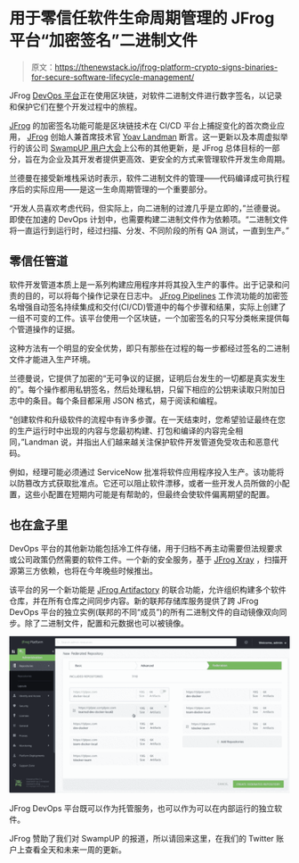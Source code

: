 # 用于零信任软件生命周期管理的 JFrog 平台“加密签名”二进制文件

> 原文：<https://thenewstack.io/jfrog-platform-crypto-signs-binaries-for-secure-software-lifecycle-management/>

JFrog [DevOps 平台](https://jfrog.com/platform/)正在使用区块链，对软件二进制文件进行数字签名，以记录和保护它们在整个开发过程中的旅程。

[JFrog](https://jfrog.com/?utm_content=sponsormodule&utm_source=thenewstack&utm_medium=website&utm_campaign=platform) 的加密签名功能可能是区块链技术在 CI/CD 平台上捕捉变化的首次商业应用， [JFrog](https://jfrog.com/) 创始人兼首席技术官 [Yoav Landman](https://www.linkedin.com/in/yoavlandman) 断言。这一更新以及本周虚拟举行的该公司 [SwampUP 用户大会](https://swampup.jfrog.com/agenda/)上公布的其他更新，是 JFrog 总体目标的一部分，旨在为企业及其开发者提供更高效、更安全的方式来管理软件开发生命周期。

兰德曼在接受新堆栈采访时表示，软件二进制文件的管理——代码编译成可执行程序后的实际应用——是这一生命周期管理的一个重要部分。

“开发人员喜欢考虑代码，但实际上，向二进制的过渡几乎是立即的，”兰德曼说。即使在加速的 DevOps 计划中，也需要构建二进制文件作为依赖项。“二进制文件将一直运行到运行时，经过扫描、分发、不同阶段的所有 QA 测试，一直到生产。”

## 零信任管道

软件开发管道本质上是一系列构建应用程序并将其投入生产的事件。出于记录和问责的目的，可以将每个操作记录在日志中。 [JFrog Pipelines](https://www.jfrog.com/confluence/display/JFROG/Pipelines+Developer+Guide) 工作流功能的加密签名增强自动签名持续集成和交付(CI/CD)管道中的每个步骤和结果，实际上创建了一组不可变的工件。该平台使用一个区块链，一个加密签名的只写分类帐来提供每个管道操作的证据。

这种方法有一个明显的安全优势，即只有那些在过程的每一步都经过签名的二进制文件才能进入生产环境。

兰德曼说，它提供了加密的“无可争议的证据，证明后台发生的一切都是真实发生的”。每个操作都用私钥签名，然后处理私钥，只留下相应的公钥来读取只附加日志中的条目。每个条目都采用 JSON 格式，易于阅读和编程。

“创建软件和升级软件的流程中有许多步骤。在一天结束时，您希望验证最终在您的生产运行时中出现的内容与您最初构建、打包和编译的内容完全相同，”Landman 说，并指出人们越来越关注保护软件开发管道免受攻击和恶意代码。

例如，经理可能必须通过 ServiceNow 批准将软件应用程序投入生产。该功能将以防篡改方式获取批准点。它还可以阻止软件漂移，或者一些开发人员所做的小配置，这些小配置在短期内可能是有帮助的，但最终会使软件偏离期望的配置。

## 也在盒子里

DevOps 平台的其他新功能包括冷工件存储，用于归档不再主动需要但法规要求或公司政策仍然需要的软件工件。一个新的安全服务，基于 [JFrog Xray](https://jfrog.com/xray/) ，扫描开源第三方依赖，也将在今年晚些时候推出。

该平台的另一个新功能是 [JFrog Artifactory](https://jfrog.com/artifactory/) 的联合功能，允许组织构建多个软件仓库，并在所有仓库之间同步内容。新的联邦存储库服务提供了跨 JFrog DevOps 平台的独立实例(联邦的不同“成员”)的所有二进制文件的自动镜像双向同步。除了二进制文件，配置和元数据也可以被镜像。

![](img/377fb75c086ac4419e4fcbf1f98ee6e0.png)

JFrog DevOps 平台既可以作为托管服务，也可以作为可以在内部运行的独立软件。

JFrog 赞助了我们对 SwampUP 的报道，所以请回来这里，在我们的 Twitter 账户上查看全天和未来一周的更新。

<svg xmlns:xlink="http://www.w3.org/1999/xlink" viewBox="0 0 68 31" version="1.1"><title>Group</title> <desc>Created with Sketch.</desc></svg>